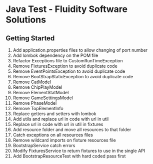 # Java Test - Fluidity Software Solutions



## Getting Started

1. Add application.properties files to allow changing of port number
2. Add lombok dependency on the POM file
3. Refactor Exceptions file to CustomRunTimeException
4. Remove FixturesException to avoid duplicate code
5. Remove EventPointsException to avoid duplicate code
6. Remove BootStrapStaticException to avoid duplicate code
7. Remove CatModel
8. Remove ChipPlayModel
9. Remove ElementStatModel
10. Remove GameSettingsModel
11. Remove PhaseModel
12. Remove TopElementInfo
13. Replace getters and setters with lombok
14. Add utils and replace url in code with url in util
15. Replace url in code with url in util in fixtures
16. Add resource folder and move all resources to that folder
17. Catch exceptions on all resources files
18. Remove wildcard imports on fixture resources file
19. BootstrapService catch errors
20. Modify FixturesService to return fixtures to use in the single API
21. Add BootstrapResourceTest with hard coded pass first


